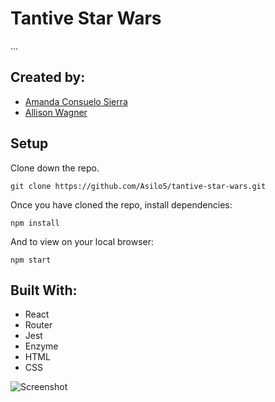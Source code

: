 # Tantive Star Wars

...

## Created by:

- [Amanda Consuelo Sierra](https://github.com/Asilo5)
- [Allison Wagner](https://github.com/allisonjw)

## Setup

Clone down the repo.

``git clone https://github.com/Asilo5/tantive-star-wars.git``

Once you have cloned the repo, install dependencies:

``npm install``

And to view on your local browser:

``npm start``

## Built With:
- React
- Router
- Jest
- Enzyme
- HTML
- CSS

![Screenshot]()
